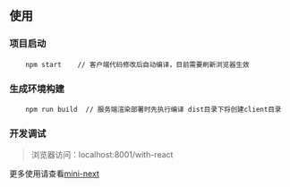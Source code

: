 ## 使用


### 项目启动
```
    npm start    // 客户端代码修改后自动编译，目前需要刷新浏览器生效
```

### 生成环境构建
```
    npm run build  // 服务端渲染部署时先执行编译 dist目录下将创建client目录
```

### 开发调试  
> 浏览器访问：localhost:8001/with-react


更多使用请查看[mini-next](https://github.com/dazjean/mini-next)
